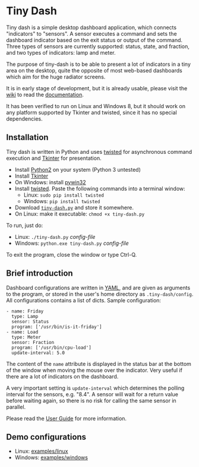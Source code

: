 # Tiny Dash

Tiny dash is a simple desktop dashboard application, which connects
"indicators" to "sensors". A sensor executes a command and sets the
dashboard indicator based on the exit status or output of the command.
Three types of sensors are currently supported: status, state, and
fraction, and two types of indicators: lamp and meter.

The purpose of tiny-dash is to be able to present a lot of indicators in
a tiny area on the desktop, quite the opposite of most web-based
dashboards which aim for the huge radiator screens.

It is in early stage of development, but it is already usable, please
visit the [wiki](https://github.com/Gustra/tiny-dash/wiki) to read the
[documentation](https://github.com/Gustra/tiny-dash/wiki/User-guide).

It has been verified to run on Linux and Windows 8, but it should work
on any platform supported by Tkinter and twisted, since it has no
special dependencies.

## Installation

Tiny dash is written in Python and uses [twisted][twi] for
asynchronous command execution and [Tkinter][tki] for presentation.

* Install [Python2](pyt) on your system (Python 3 untested)
* Install
[Tkinter](https://tkinter.unpythonic.net/wiki/How_to_install_Tkinter)
* On Windows: install [pywin32](https://pypi.python.org/pypi/pywin32)
* Install [twisted][twi]. Paste the following commands into a terminal
  window:
    * Linux: `sudo pip install twisted`
    * Windows: `pip install twisted`
* Download
  [`tiny-dash.py`](https://raw.githubusercontent.com/Gustra/tiny-dash/0.1.0-p1/bin/tiny-dash.py)
  and store it somewhere.
* On Linux: make it executable: `chmod +x tiny-dash.py`

To run, just do:

* Linux: `./tiny-dash.py` _config-file_
* Windows: `python.exe tiny-dash.py` _config-file_

To exit the program, close the window or type Ctrl-Q.

## Brief introduction

Dashboard configurations are written in [YAML][yml], and are given as
arguments to the program, or stored in the user's home directory as
`.tiny-dash/config`. All configurations contains a list of dicts. Sample
configuration:

```
- name: Friday
  type: Lamp
  sensor: Status
  program: ['/usr/bin/is-it-friday']
- name: Load
  type: Meter
  sensor: Fraction
  program: ['/usr/bin/cpu-load']
  update-interval: 5.0
```

The content of the `name` attribute is displayed in the status bar at
the bottom of the window when moving the mouse over the indicator. Very
useful if there are a lot of indicators on the dashboard.

A very important setting is `update-interval` which determines the
polling interval for the sensors, e.g. "8.4". A sensor will wait for a
return value before waiting again, so there is no risk for calling the
same sensor in parallel.

Please read the
[User Guide](https://github.com/Gustra/tiny-dash/wiki/User-guide) for
more information.

## Demo configurations

* Linux: [examples/linux](examples/linux)
* Windows: [examples/windows](examples/windows)


[pyt]: https://www.python.org/
[tki]: https://wiki.python.org/moin/TkInter
[twi]: https://twistedmatrix.com/trac/
[yml]: http://yaml.org/
